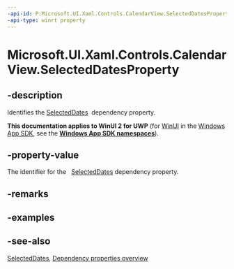 ```yaml
---
-api-id: P:Microsoft.UI.Xaml.Controls.CalendarView.SelectedDatesProperty
-api-type: winrt property
---
```


<!-- Property syntax
public Windows.UI.Xaml.DependencyProperty SelectedDatesProperty { get; }
-->

# Microsoft.UI.Xaml.Controls.CalendarView.SelectedDatesProperty

## -description
Identifies the [SelectedDates](calendarview_selecteddates.md)  dependency property.

**This documentation applies to WinUI 2 for UWP** (for [WinUI](/windows/apps/winui/winui3/) in the [Windows App SDK](/windows/apps/windows-app-sdk/), see the **[Windows App SDK namespaces](/windows/windows-app-sdk/api/winrt/)**).

## -property-value
The identifier for the   [SelectedDates](calendarview_selecteddates.md) dependency property.

## -remarks

## -examples

## -see-also
[SelectedDates](calendarview_selecteddates.md), [Dependency properties overview](/windows/uwp/xaml-platform/dependency-properties-overview)
